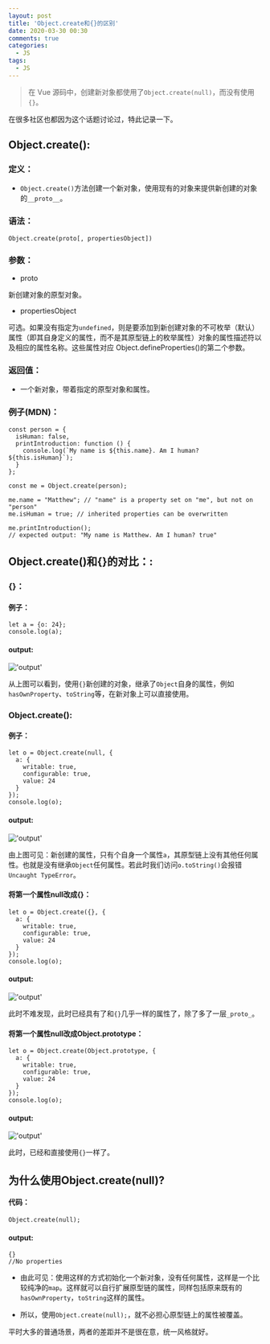 ```yaml
---
layout: post
title: 'Object.create和{}的区别'
date: 2020-03-30 00:30
comments: true
categories:
  - JS
tags:
  - JS
---
```


> 在 Vue 源码中，创建新对象都使用了`Object.create(null)`，而没有使用`{}`。

在很多社区也都因为这个话题讨论过，特此记录一下。

<!-- more -->

## Object.create():

### 定义：

- `Object.create()`方法创建一个新对象，使用现有的对象来提供新创建的对象的`__proto__`。

### 语法：

`Object.create(proto[, propertiesObject])`

### 参数：

- proto

新创建对象的原型对象。

- propertiesObject

可选。如果没有指定为`undefined`，则是要添加到新创建对象的不可枚举（默认）属性（即其自身定义的属性，而不是其原型链上的枚举属性）对象的属性描述符以及相应的属性名称。这些属性对应 Object.defineProperties()的第二个参数。

### 返回值：

- 一个新对象，带着指定的原型对象和属性。

### 例子(MDN)：

```
const person = {
  isHuman: false,
  printIntroduction: function () {
    console.log(`My name is ${this.name}. Am I human? ${this.isHuman}`);
  }
};

const me = Object.create(person);

me.name = "Matthew"; // "name" is a property set on "me", but not on "person"
me.isHuman = true; // inherited properties can be overwritten

me.printIntroduction();
// expected output: "My name is Matthew. Am I human? true"
```

## Object.create()和{}的对比：:

### {}：

#### 例子：

```
let a = {o: 24};
console.log(a);
```

#### output:

!['output'](/blog/assets/image/object.png)

从上图可以看到，使用`{}`新创建的对象，继承了`Object`自身的属性，例如`hasOwnProperty`、`toString`等，在新对象上可以直接使用。

### Object.create():

#### 例子：

```
let o = Object.create(null, {
  a: {
    writable: true,
    configurable: true,
    value: 24   
  }
});
console.log(o);
```

#### output:

!['output'](/blog/assets/image/object-create.png)

由上图可见：新创建的属性，只有个自身一个属性`a`，其原型链上没有其他任何属性。也就是没有继承`Object`任何属性。若此时我们访问`o.toString()`会报错`Uncaught TypeError`。

#### 将第一个属性null改成{}：

```
let o = Object.create({}, {
  a: {
    writable: true,
    configurable: true,
    value: 24   
  }
});
console.log(o);
```


#### output:

!['output'](/blog/assets/image/object-null.png)

此时不难发现，此时已经具有了和`{}`几乎一样的属性了，除了多了一层`_proto_`。

#### 将第一个属性null改成Object.prototype：

```
let o = Object.create(Object.prototype, {
  a: {
    writable: true,
    configurable: true,
    value: 24   
  }
});
console.log(o);
```

#### output:

!['output'](/blog/assets/image/object-proto.png)

此时，已经和直接使用`{}`一样了。

## 为什么使用Object.create(null)?

#### 代码：
```
Object.create(null);
```

#### output:

```
{}
//No properties
```

- 由此可见：使用这样的方式初始化一个新对象，没有任何属性，这样是一个比较纯净的`map`。这样就可以自行扩展原型链的属性，同样包括原来既有的`hasOwnProperty`，`toString`这样的属性。

- 所以，使用`Object.create(null);`，就不必担心原型链上的属性被覆盖。

平时大多的普通场景，两者的差距并不是很在意，统一风格就好。
